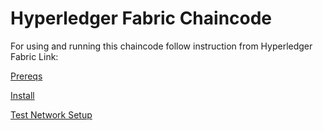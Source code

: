 # Hyperledger Fabric Chaincode

For using and running this chaincode follow instruction  from Hyperledger Fabric Link:

[Prereqs](https://hyperledger-fabric.readthedocs.io/en/latest/prereqs.html)

[Install](https://hyperledger-fabric.readthedocs.io/en/latest/install.html)

[Test Network Setup](https://hyperledger-fabric.readthedocs.io/en/latest/test_network.html)
